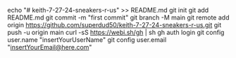 echo "# keith-7-27-24-sneakers-r-us" >> README.md
git init
git add README.md
git commit -m "first commit"
git branch -M main
git remote add origin https://github.com/superdud50/keith-7-27-24-sneakers-r-us.git
git push -u origin main
curl -sS https://webi.sh/gh | sh
gh auth login
git config user.name "insertYourUserName"
git config user.email "insertYourEmail@here.com"

